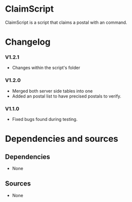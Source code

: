# ClaimScript
ClaimScript is a script that claims a postal with an command.
# Changelog

### V1.2.1
* Changes within the script's folder

### V1.2.0
* Merged both server side tables into one
* Added an postal list to have precised postals to verify.

### V1.1.0
* Fixed bugs found during testing.

# Dependencies and sources
## Dependencies
* None

## Sources
* None
